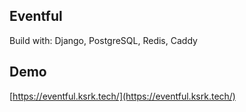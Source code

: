 Eventful
--------

Build with: Django, PostgreSQL, Redis, Caddy

Demo
---

[https://eventful.ksrk.tech/](https://eventful.ksrk.tech/)
